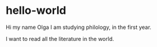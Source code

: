 # hello-world
Hi my name Olga
I am studying philology, in the first year.

I want to read all the literature in the world.
